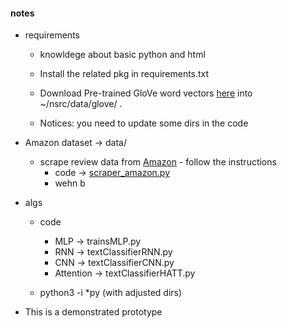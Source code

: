 
#### notes 
* requirements 
  - knowldege about basic python and html
  - Install the related pkg in requirements.txt 
  - Download Pre-trained GloVe word vectors [here](https://nlp.stanford.edu/projects/glove/) into ~/nsrc/data/glove/ .

  - Notices: you need to update some dirs in the code 

* Amazon dataset -> data/ 
  - scrape review data from [Amazon](www.amazon.com) -  follow the instructions
    + code -> [scraper_amazon.py](https://github.com/muyun/dev.deeplearning/blob/master/src/scraper_amazon.py) 
    + wehn b
     

* algs 
  - code 
    + MLP -> trainsMLP.py 
    + RNN -> textClassifierRNN.py 
    + CNN -> textClassifierCNN.py 
    + Attention -> textClassifierHATT.py 
         

  - python3 -i *py (with adjusted dirs)
  
* This is a demonstrated prototype
